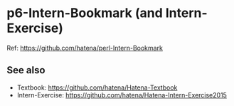 # p6-Intern-Bookmark (and Intern-Exercise)

Ref: https://github.com/hatena/perl-Intern-Bookmark

## See also

- Textbook: https://github.com/hatena/Hatena-Textbook
- Intern-Exercise: https://github.com/hatena/Hatena-Intern-Exercise2015
